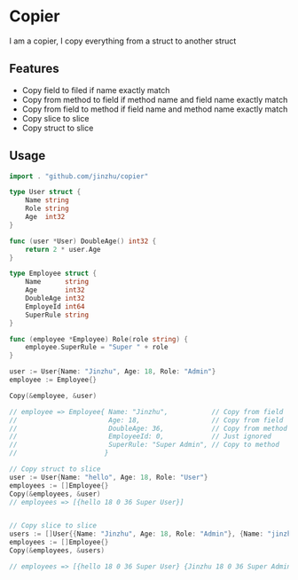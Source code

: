 # Copier

  I am a copier, I copy everything from a struct to another struct

## Features

* Copy field to filed if name exactly match
* Copy from method to field if method name and field name exactly match
* Copy from field to method if field name and method name exactly match
* Copy slice to slice
* Copy struct to slice

## Usage

```go
import . "github.com/jinzhu/copier"

type User struct {
	Name string
	Role string
	Age  int32
}

func (user *User) DoubleAge() int32 {
	return 2 * user.Age
}

type Employee struct {
	Name      string
	Age       int32
	DoubleAge int32
	EmployeId int64
	SuperRule string
}

func (employee *Employee) Role(role string) {
	employee.SuperRule = "Super " + role
}

user := User{Name: "Jinzhu", Age: 18, Role: "Admin"}
employee := Employee{}

Copy(&employee, &user)

// employee => Employee{ Name: "Jinzhu",           // Copy from field
//                       Age: 18,                  // Copy from field
//                       DoubleAge: 36,            // Copy from method
//                       EmployeeId: 0,            // Just ignored
//                       SuperRule: "Super Admin", // Copy to method
//                      }

// Copy struct to slice
user := User{Name: "hello", Age: 18, Role: "User"}
employees := []Employee{}
Copy(&employees, &user)
// employees => [{hello 18 0 36 Super User}]


// Copy slice to slice
users := []User{{Name: "Jinzhu", Age: 18, Role: "Admin"}, {Name: "jinzhu 2", Age: 30, Role: "Dev"}}
employees := []Employee{}
Copy(&employees, &users)

// employees => [{hello 18 0 36 Super User} {Jinzhu 18 0 36 Super Admin} {jinzhu 2 30 0 60 Super Dev}]
```

